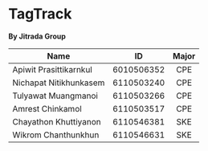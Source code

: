 # TagTrack

**By Jitrada Group**

| Name |ID|Major|
|---------------|:-----------:|:-----:|
| Apiwit Prasittikarnkul | 6010506352 | CPE |
| Nichapat Nitikhunkasem | 6110503240 | CPE |
| Tulyawat Muangmanoi    | 6110503266 | CPE |
| Amrest Chinkamol       | 6110503517 | CPE |
| Chayathon Khuttiyanon  | 6110546381 | SKE |
| Wikrom Chanthunkhun    | 6110546631 | SKE |
